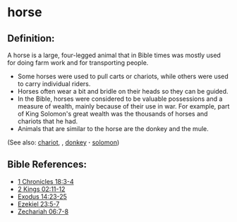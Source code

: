 # horse #

## Definition: ##

A horse is a large, four-legged animal that in Bible times was mostly used for doing farm work and for transporting people.

* Some horses were used to pull carts or chariots, while others were used to carry individual riders.
* Horses often wear a bit and bridle on their heads so they can be guided.
* In the Bible, horses were considered to be valuable possessions and a measure of wealth, mainly because of their use in war. For example, part of King Solomon's great wealth was the thousands of horses and chariots that he had.
* Animals that are similar to the horse are the donkey and the mule.
  
(See also: [chariot](../other/chariot.md), , [donkey](../other/donkey.md) **·** [solomon](../other/solomon.md))

## Bible References: ##

* [1 Chronicles 18:3-4](https://door43.org/en/bible/notes/1ch/18/03)
* [2 Kings 02:11-12](https://door43.org/en/bible/notes/2ki/02/11)
* [Exodus 14:23-25](https://door43.org/en/bible/notes/exo/14/23)
* [Ezekiel 23:5-7](https://door43.org/en/bible/notes/ezk/23/05)
* [Zechariah 06:7-8](https://door43.org/en/bible/notes/zec/06/07)

